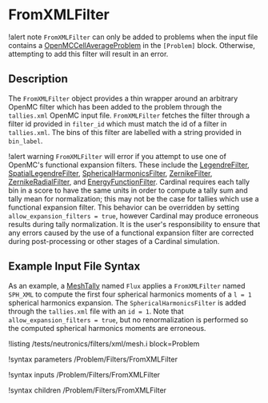 # FromXMLFilter

!alert note
`FromXMLFilter` can only be added to problems when the input file contains a [OpenMCCellAverageProblem](OpenMCCellAverageProblem.md)
in the `[Problem]` block. Otherwise, attempting to add this filter will result in an error.

## Description

The `FromXMLFilter` object provides a thin wrapper around an arbitrary OpenMC filter which
has been added to the problem through the `tallies.xml` OpenMC input
file. `FromXMLFilter` fetches the filter through a filter id provided in `filter_id` which
must match the id of a filter in `tallies.xml`. The bins of this filter are labelled with
a string provided in `bin_label`.

!alert warning
`FromXMLFilter` will error if you attempt to use one of OpenMC's functional expansion filters.
These include the [LegendreFilter](https://docs.openmc.org/en/stable/pythonapi/generated/openmc.LegendreFilter.html#openmc.LegendreFilter),
[SpatialLegendreFilter](https://docs.openmc.org/en/stable/pythonapi/generated/openmc.SpatialLegendreFilter.html),
[SphericalHarmonicsFilter](https://docs.openmc.org/en/stable/pythonapi/generated/openmc.SphericalHarmonicsFilter.html),
[ZernikeFilter](https://docs.openmc.org/en/stable/pythonapi/generated/openmc.ZernikeFilter.html),
[ZernikeRadialFilter](https://docs.openmc.org/en/stable/pythonapi/generated/openmc.ZernikeRadialFilter.html),
and [EnergyFunctionFilter](https://docs.openmc.org/en/stable/pythonapi/generated/openmc.EnergyFunctionFilter.html).
Cardinal requires each tally bin in a score to have the same units in order to compute a
tally sum and tally mean for normalization; this may not be the case for tallies which use
a functional expansion filter. This behavior can be overridden by setting `allow_expansion_filters = true`,
however Cardinal may produce erroneous results during tally normalization. It is the user's
responsibility to ensure that any errors caused by the use of a functional expansion
filter are corrected during post-processing or other stages of a Cardinal simulation.

## Example Input File Syntax

As an example, a [MeshTally](MeshTally.md) named `Flux` applies a `FromXMLFilter` named
`SPH_XML` to compute the first four spherical harmonics moments of a `l = 1` spherical
harmonics expansion. The `SphericalHarmonicsFilter` is added through the `tallies.xml`
file with an `id = 1`. Note that `allow_expansion_filters = true`, but no renormalization
is performed so the computed spherical harmonics moments are erroneous.

!listing /tests/neutronics/filters/xml/mesh.i
  block=Problem

!syntax parameters /Problem/Filters/FromXMLFilter

!syntax inputs /Problem/Filters/FromXMLFilter

!syntax children /Problem/Filters/FromXMLFilter
